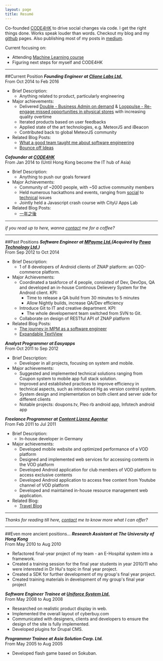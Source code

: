 ```yaml
---
layout: page
title: Resumé
---
```


Co-founded [CODE4HK](http://www.code4.hk) to drive social changes via code. I get the right things done. Works speak louder than words. Checkout my blog and my [github](https://www.github.com/gilbertwat/) pages. Also publishing most of my posts in [medium](https://www.medium.com/@gilbertwat).

Current focusing on:  

- Attending [Machine Learning course](https://www.coursera.org/learn/machine-learning)
- Figuring next steps for myself and CODE4HK

*****

##Current Position
***Founding Engineer at [Clione Labs Ltd.](www.clionelabs.com)***  
From Oct 2014 to Feb 2016 

- Brief Description:
  - Anything related to product, particularly engineering
- Major achievements:
  - Delivered [Double - Business Admin on demand](http://www.double.co) & [Looppulse - Re-engage missed opportunities in physical stores](http://www.looppulse.com) with increasing quality overtime
  - Iterated products based on user feedbacks
  - Applied state of the art technologies, e.g. MeteorJS and iBeacon
  - Contributed back to global MeteorJS community
- Related Blog Posts: 
  - [What a good team taught me about software engineering](http://getthingsdone.hk/software%20engineering/2016/01/07/what-a-good-team-taught-me-about-software-engineering/)
  - [Bounce off Ideas](http://getthingsdone.hk/peopleware/2015/07/14/bounce-off-ideas/)

***Cofounder at [CODE4HK](http://www.code4.hk)***  
From Jan 2014 to (Until Hong Kong become the IT hub of Asia)  

- Brief Description:
  - Anything to push our goals forward
- Major Achievements:
  - Community of ~2000 people, with ~50 active community members
  - Held numerous hackathons and events, ranging from [social](https://www.facebook.com/events/750463905023074/) to [technical](https://www.facebook.com/events/1527453744151029/) issues
  - Jointly held a Javascript crash course with CityU Apps Lab
- Related Blog Posts:
  - [一年之後](http://getthingsdone.hk/journal/2015/05/20/one-year-after/)

*****

*if you read up to here, wanna [contact](mailto:g@getthingsdone.hk) me for a coffee?*

*****

##Past Positions
***Software Engineer at [MPayme Ltd.](http://www.mpayme.com)(Acquired by [Powa Technology Ltd.](http://www.powa.com))***  
From Sep 2012 to Oct 2014

- Brief Description:
  - 1 of 8 developers of Android clients of ZNAP platform: an O2O-commerce platform.
- Major Achievements:
  - Coordinated a taskforce of 4 people, consisted of Dev, DevOps, QA and developed an in-house Continous Delievery System for the Android client. KPI: 
    - Time to release a QA build from 30 minutes to 5 minutes
    - Allow Nightly builds, increase QA/Dev efficiency
  - Introduce Git to IT and creative department. KPI:
    - The whole developement team switched from SVN to Git.
  - Collaborate on design of RESTful API of ZNAP platform  
- Related Blog Posts:
  - [The journey in MPM as a software engineer](http://getthingsdone.hk/journal/2014/09/07/mpm/)
  - [Expandable TextView](http://getthingsdone.hk/software%20engineering/2013/08/26/just-another-day-in-android-land-expandable-textview/)

***Analyst Programmer at Easyapps***  
From Oct 2011 to Sep 2012

- Brief Description:
  - Developer in all projects, focusing on system and mobile.
- Major achievements: 
  - Suggested and implemented technical solutions ranging from Coupon system to mobile app full stack solution.
  - Improved and established practices to improve efficiency in technical aspects, such as introduced Hg as version control system.
  - System design and implementation on both client and server side for different clients
  - Notable projects: doupons.tv, Pleo rb android app, Infotech android app
  
***Freelance Programmer at [Content Lizenz Agentur](http://www.cla-online.de/)***  
From Feb 2011 to Jul 2011

- Brief Description:
  - In-house developer in Germany
- Major achievements:
  - Developed mobile website and optimized performance of a VOD platform
  - Designed and implemented web services for accessing contents in the VOD platform
  - Developed Android application for club members of VOD platform to access exclusive contents
  - Developed Android application to access free content from Youtube channel of VOD platform
  - Developed and maintained in-house resource management web application.
- Related Blog:
  - [Travel Blog](http://gilberttravelgermany.wordpress.com/)

*****

*Thanks for reading till here, [contact](mailto:g@getthingsdone.hk) me to know more what I can offer?*

*****

##Even more ancient positions...
***Research Assistant at The University of Hong Kong***  
From May 2010 to Aug 2010

- Refactored final-year project of my team - an E-Hospital system into a framework.
- Created a training session for the final year students in year 2010/11 who were interested in Dr Hui's topic in final year project.
- Created a SDK for further development of my group's final year project.
- Created training materials in development of my group's final year project

***Software Engineer Trainee at [Uniforce System Ltd.](http://www.uniforce.net/)***  
From May 2008 to Aug 2008

- Researched on realistic product display in web.
- Implemented the overall layout of cyberbuy.com
- Communicated with designers, clients and developers to ensure the design of the site is fully implemented.
- Developed plugins for Drupal CMS.

***Programmer Trainee at Asia Solution Corp. Ltd.***  
From May 2005 to Aug 2005

- Developed flash game based on Sokuban.
